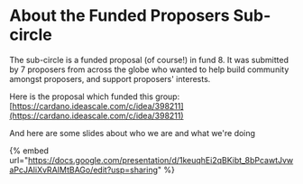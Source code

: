 # About the Funded Proposers Sub-circle

The sub-circle is a funded proposal (of course!) in fund 8. It was submitted by 7 proposers from across the globe who wanted to help build community amongst proposers, and support proposers' interests.&#x20;

Here is the proposal which funded this group: [https://cardano.ideascale.com/c/idea/398211](https://cardano.ideascale.com/c/idea/398211)

And here are some slides about who we are and what we're doing

{% embed url="https://docs.google.com/presentation/d/1keuqhEi2qBKibt_8bPcawtJvwaPcJAliXvRAIMtBAGo/edit?usp=sharing" %}



